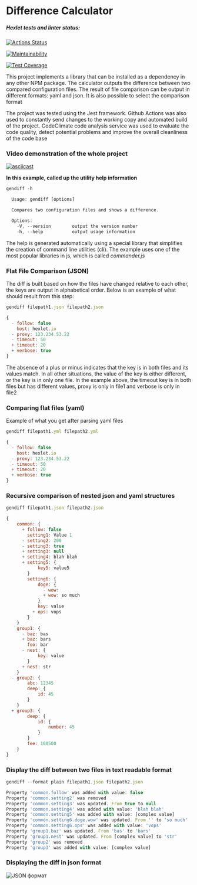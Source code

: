 # Difference Calculator

##### Hexlet tests and linter status:
[![Actions Status](https://github.com/DimaKichigin/frontend-project-lvl2/workflows/hexlet-check/badge.svg)](https://github.com/DimaKichigin/frontend-project-lvl2/actions)

[![Maintainability](https://api.codeclimate.com/v1/badges/a99a88d28ad37a79dbf6/maintainability)](https://codeclimate.com/github/codeclimate/codeclimate/maintainability)

[![Test Coverage](https://api.codeclimate.com/v1/badges/a99a88d28ad37a79dbf6/test_coverage)](https://codeclimate.com/github/codeclimate/codeclimate/test_coverage)

This project implements a library that can be installed as a dependency in any other NPM package. The calculator outputs the difference between two compared configuration files. The result of file comparison can be output in different formats: yaml and json. It is also possible to select the comparison format
  
The project was tested using the Jest framework. Github Actions was also used to constantly send changes to the working copy and automated build of the project. CodeClimate code analysis service was used to evaluate the code quality, detect potential problems and improve the overall cleanliness of the code base  

### Video demonstration of the whole project

[![asciicast](https://asciinema.org/a/l0jhPJTHqS2MoaxsKfZ0nF3Sy.svg)](https://asciinema.org/a/l0jhPJTHqS2MoaxsKfZ0nF3Sy)

**In this example, called up the utility help information**

````js
gendiff -h

  Usage: gendiff [options]

  Compares two configuration files and shows a difference.

  Options:
    -V, --version        output the version number
    -h, --help           output usage information
````

The help is generated automatically using a special library that simplifies the creation of command line utilities (cli). The example uses one of the most popular libraries in js, which is called *commander.js*

### Flat File Comparison (JSON)

The diff is built based on how the files have changed relative to each other, the keys are output in alphabetical order. Below is an example of what should result from this step:

``` js
gendiff filepath1.json filepath2.json

{
  - follow: false
    host: hexlet.io
  - proxy: 123.234.53.22
  - timeout: 50
  + timeout: 20
  + verbose: true
}

````

The absence of a plus or minus indicates that the key is in both files and its values match. In all other situations, the value of the key is either different, or the key is in only one file. In the example above, the timeout key is in both files but has different values, proxy is only in file1 and verbose is only in file2

### Comparing flat files (yaml)

Example of what you get after parsing yaml files

``` js
gendiff filepath1.yml filepath2.yml

{
  - follow: false
    host: hexlet.io
  - proxy: 123.234.53.22
  - timeout: 50
  + timeout: 20
  + verbose: true
}
```

### Recursive comparison of nested json and yaml structures 

``` js
gendiff filepath1.json filepath2.json

{
    common: {
      + follow: false
        setting1: Value 1
      - setting2: 200
      - setting3: true
      + setting3: null
      + setting4: blah blah
      + setting5: {
            key5: value5
        }
        setting6: {
            doge: {
              - wow: 
              + wow: so much
            }
            key: value
          + ops: vops
        }
    }
    group1: {
      - baz: bas
      + baz: bars
        foo: bar
      - nest: {
            key: value
        }
      + nest: str
    }
  - group2: {
        abc: 12345
        deep: {
            id: 45
        }
    }
  + group3: {
        deep: {
            id: {
                number: 45
            }
        }
        fee: 100500
    }
}
```

### Display the diff between two files in text readable format

``` js
gendiff --format plain filepath1.json filepath2.json

Property 'common.follow' was added with value: false
Property 'common.setting2' was removed
Property 'common.setting3' was updated. From true to null
Property 'common.setting4' was added with value: 'blah blah'
Property 'common.setting5' was added with value: [complex value]
Property 'common.setting6.doge.wow' was updated. From '' to 'so much'
Property 'common.setting6.ops' was added with value: 'vops'
Property 'group1.baz' was updated. From 'bas' to 'bars'
Property 'group1.nest' was updated. From [complex value] to 'str'
Property 'group2' was removed
Property 'group3' was added with value: [complex value]
```

### Displaying the diff in json format


![JSON формат](https://github.com/user-attachments/assets/1cca72eb-e26d-4038-ac9c-356cf9e41354)

